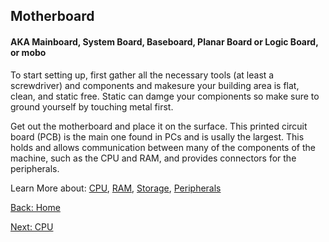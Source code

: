 ## Motherboard
#### AKA Mainboard, System Board, Baseboard, Planar Board or Logic Board, or mobo

To start setting up, first gather all the necessary tools (at least a screwdriver) and components and makesure your building area is flat, clean, and static free. Static can damge your compionents so make sure to ground yourself by touching metal first.

Get out the motherboard and place it on the surface. This printed circuit board (PCB) is the main one found in PCs and is usally the largest. This holds and allows communication between many of the components of the machine, such as the CPU and RAM, and provides connectors for the peripherals.

Learn More about: [CPU](CPU.md), [RAM](RAM.md), [Storage](Storage.md), [Peripherals](Peripherals.md)

[Back: Home](README.md)

[Next: CPU](CPU.md)

